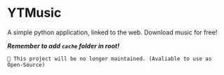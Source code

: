 # YTMusic
A simple python application, linked to the web. Download music for free!

***Remember to add `cache` folder in root!***

`🔴 This project will be no longer maintained. (Avaliable to use as Open-Source)`
